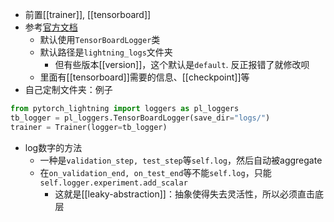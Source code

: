- 前置[[trainer]], [[tensorboard]]
- 参考[官方文档](https://pytorch-lightning.readthedocs.io/en/stable/extensions/logging.html)
  - 默认使用`TensorBoardLogger`类
  - 默认路径是`lightning_logs`文件夹
    - 但有些版本[[version]]，这个默认是`default`. 反正报错了就修改呗
  - 里面有[[tensorboard]]需要的信息、[[checkpoint]]等
- 自己定制文件夹：例子
```python
from pytorch_lightning import loggers as pl_loggers
tb_logger = pl_loggers.TensorBoardLogger(save_dir="logs/")
trainer = Trainer(logger=tb_logger)
```
- log数字的方法
  - 一种是`validation_step, test_step`等`self.log`，然后自动被aggregate
  - 在`on_validation_end, on_test_end`等不能`self.log`，只能`self.logger.experiment.add_scalar`
    - 这就是[[leaky-abstraction]]：抽象使得失去灵活性，所以必须直击底层
